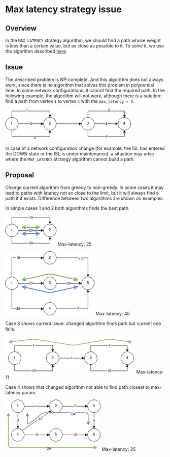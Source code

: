 # Max latency strategy issue

## Overview
In the `MAX_LATENCY` strategy algorithm, we should find a path whose weight is less than a certain value, 
but as close as possible to it. To solve it, we use the algorithm described [here](../design.md). 

## Issue
The described problem is NP-complete. And this algorithm does not always work, since there is no algorithm that solves 
this problem in polynomial time. In some network configurations, it cannot find the required path. 
In the following example, the algorithm will not work, although there is a solution: 
find a path from vertex `1` to vertex `4` with the `max_latency = 5`.

![Example](example.png)

In case of a network configuration change (for example, the ISL has entered the DOWN state or 
the ISL is under maintenance), a situation may arise where the `MAX_LATENCY` strategy algorithm cannot build a path.

## Proposal
Change current algorithm from greedy to non-greedy. In some cases it may lead to paths with latency not so close to the limit, but it will always find a path if it exists. Difference between two algorithms are shown on examples:

In simple cases 1 and 2 both algorithms finds the best path.

![Case 1](case_1.png)
Max-latency: 25

![Case 2](case_2.png)
Max-latency: 45

Case 3 shows current issue: changed algorithm finds path but current one fails.

![Case 3](case_3.png)
Max-latency: 11

Case 4 shows that changed algorithm not able to find path closest to max-latency param.

![Case 4](case_4.png)
Max-latency: 25
